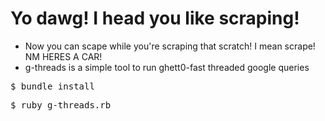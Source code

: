 Yo dawg!  I head you like scraping!
==========
* Now you can scape while you're scraping that scratch! I mean scrape! NM HERES A CAR!
* g-threads is a simple tool to run ghett0-fast threaded google queries


<pre>$ bundle install</pre>
<pre>$ ruby g-threads.rb</pre>
